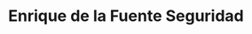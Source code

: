 ---
title: "Enrique de la Fuente Seguridad"
url: /burgos/enrique-de-la-fuente-seguridad/
shop: Allgemein
---